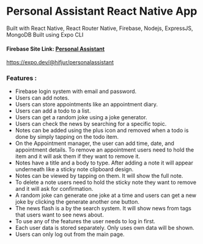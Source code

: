 # Personal Assistant  React Native App #
Built with React Native, React Router Native, Firebase, Nodejs, ExpressJS, MongoDB
Built using Expo CLI

 #### Firebase Site Link:  [Personal Assistant](https://expo.dev/@hifjur/personalassistant)
 <https://expo.dev/@hifjur/personalassistant>

### Features :
* Firebase login system with email and password.
* Users can add notes.
* Users can store appointments like an appointment diary.
* Users can add a todo to a list.
* Users can get a random joke using a joke generator.
* Users can check the news by searching for a specific topic.
* Notes can be added using the plus icon and removed when a todo is done by simply tapping on the todo item.
* On the Appointment manager, the user can add time, date, and appointment details. To remove an appointment users need to hold the item and it will ask them if they want to remove it.
* Notes have a title and a body to type. After adding a note it will appear underneath like a sticky note clipboard design.
* Notes can be viewed by tapping on them. It will show the full note.
* To delete a note users need to hold the sticky note they want to remove and it will ask for confirmation.
* A random joke can generate one joke at a time and users can get a new joke by clicking the generate another one button.
* The news flash is a by the search system. It will show news from tags that users want to see news about. 
* To use any of the features the user needs to log in first.
* Each user data is stored separately. Only uses own data will be shown.
* Users can only log out from the main page.

